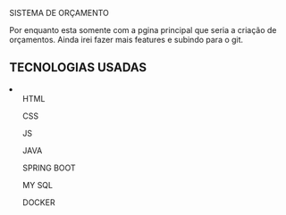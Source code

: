 SISTEMA DE ORÇAMENTO

Por enquanto esta somente com a pgina principal que seria a criação de orçamentos.
Ainda irei fazer mais features e subindo para o git.

<h2>TECNOLOGIAS USADAS</h2>
<li>
  <ul>HTML</ul>
  <ul>CSS</ul>
  <ul>JS</ul>
  <ul>JAVA</ul>
  <ul>SPRING BOOT</ul>
  <ul>MY SQL</ul>
  <ul>DOCKER</ul>
  
</li>
